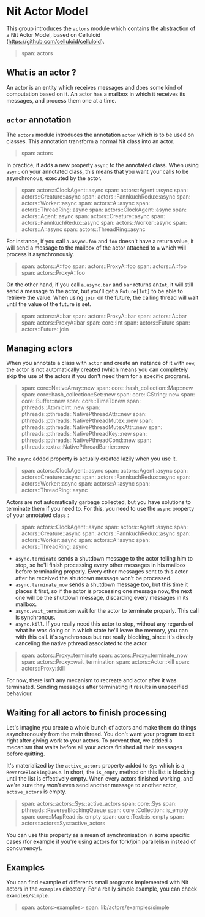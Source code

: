 # Nit Actor Model

This group introduces the `actors` module which contains the abstraction of a Nit Actor Model,
based on Celluloid (https://github.com/celluloid/celluloid).

> span: actors

## What is an actor ?

An actor is an entity which receives messages and does some kind of computation based on it.
An actor has a mailbox in which it receives its messages, and process them one at a time.

## `actor` annotation


The `actors` module introduces the annotation `actor` which is to be used on classes.
This annotation transform a normal Nit class into an actor.

> span: actors

In practice, it adds a new property `async` to the annotated class.
When using `async` on your annotated class, this means that you want your calls to be asynchronous,
executed by the actor.

> span: actors::ClockAgent::async
> span: actors::Agent::async
> span: actors::Creature::async
> span: actors::FannkuchRedux::async
> span: actors::Worker::async
> span: actors::A::async
> span: actors::ThreadRing::async
> span: actors::ClockAgent::async
> span: actors::Agent::async
> span: actors::Creature::async
> span: actors::FannkuchRedux::async
> span: actors::Worker::async
> span: actors::A::async
> span: actors::ThreadRing::async

For instance, if you call `a.async.foo` and `foo` doesn't have a return value, it will send
a message to the mailbox of the actor attached to `a` which will process it asynchronously.

> span: actors::A::foo
> span: actors::ProxyA::foo
> span: actors::A::foo
> span: actors::ProxyA::foo

On the other hand, if you call `a.async.bar` and `bar` returns an`Int`, it will still send
a message to the actor, but you'll get a `Future[Int]` to be able to retrieve the value.
When using `join` on the future, the calling thread will wait until the value of the future is set.

> span: actors::A::bar
> span: actors::ProxyA::bar
> span: actors::A::bar
> span: actors::ProxyA::bar
> span: core::Int
> span: actors::Future
> span: actors::Future::join

## Managing actors

When you annotate a class with `actor` and create an instance of it with `new`, the actor is not
automatically created (which means you can completely skip the use of the actors if you
don't need them for a specific program).

> span: core::NativeArray::new
> span: core::hash_collection::Map::new
> span: core::hash_collection::Set::new
> span: core::CString::new
> span: core::Buffer::new
> span: core::TimeT::new
> span: pthreads::AtomicInt::new
> span: pthreads::pthreads::NativePthreadAttr::new
> span: pthreads::pthreads::NativePthreadMutex::new
> span: pthreads::pthreads::NativePthreadMutexAttr::new
> span: pthreads::pthreads::NativePthreadKey::new
> span: pthreads::pthreads::NativePthreadCond::new
> span: pthreads::extra::NativePthreadBarrier::new

The `async` added property is actually created lazily when you use it.

> span: actors::ClockAgent::async
> span: actors::Agent::async
> span: actors::Creature::async
> span: actors::FannkuchRedux::async
> span: actors::Worker::async
> span: actors::A::async
> span: actors::ThreadRing::async

Actors are not automatically garbage collected, but you have solutions to terminate them
if you need to. For this, you need to use the `async` property of your annotated class :

> span: actors::ClockAgent::async
> span: actors::Agent::async
> span: actors::Creature::async
> span: actors::FannkuchRedux::async
> span: actors::Worker::async
> span: actors::A::async
> span: actors::ThreadRing::async

* `async.terminate` sends a shutdown message to the actor telling him to stop, so he'll finish
  processing every other messages in his mailbox before terminating properly. Every other messages sent
  to this actor after he received the shutdown message won't be processed.
* `async.terminate_now` sends a shutdown message too, but this time it places it first, so
  if the actor is processing one message now, the next one will be the shutdown message, discarding
  every messages in its mailbox.
* `async.wait_termination` wait for the actor to terminate properly. This call is synchronous.
* `async.kill`. If you really need this actor to stop, without any regards of what he was doing
  or in which state he'll leave the memory, you can with this call. it's synchronous but not really
  blocking, since it's direcly canceling the native pthread associated to the actor.

> span: actors::Proxy::terminate
> span: actors::Proxy::terminate_now
> span: actors::Proxy::wait_termination
> span: actors::Actor::kill
> span: actors::Proxy::kill

For now, there isn't any mecanism to recreate and actor after it was terminated.
Sending messages after terminating it results in unspecified behaviour.

## Waiting for all actors to finish processing

Let's imagine you create a whole bunch of actors and make them do things asynchronously from the main thread.
You don't want your program to exit right after giving work to your actors.
To prevent that, we added a mecanism that waits before all your actors finished all their messages
before quitting.

It's materialized by the `active_actors` property added to `Sys` which is a `ReverseBlockingQueue`.
In short, the `is_empty` method on this list is blocking until the list is effectively empty.
When every actors finished working, and we're sure they won't even send another message to another
actor, `active_actors` is empty.

> span: actors::actors::Sys::active_actors
> span: core::Sys
> span: pthreads::ReverseBlockingQueue
> span: core::Collection::is_empty
> span: core::MapRead::is_empty
> span: core::Text::is_empty
> span: actors::actors::Sys::active_actors

You can use this property as a mean of synchronisation in some specific cases (for example if you're
using actors for fork/join parallelism instead of concurrency).

## Examples

You can find example of differents small programs implemented with Nit actors in the `examples`
directory. For a really simple example, you can check `examples/simple`.

> span: actors>examples>
> span: lib/actors/examples/simple

